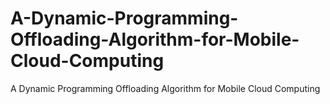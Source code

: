 # A-Dynamic-Programming-Offloading-Algorithm-for-Mobile-Cloud-Computing
A Dynamic Programming Offloading Algorithm for Mobile Cloud Computing
